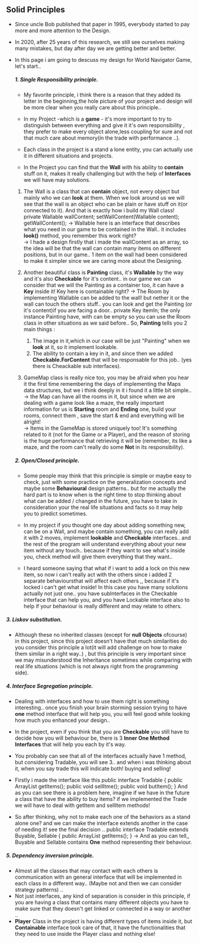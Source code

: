 
## Solid Principles
  - Since uncle Bob published that paper in 1995, everybody started to pay more and more attention to the Design.
  - In 2020, after 25 years of this research, we still see ourselves making many mistakes, but day after day we are getting better and better.
 
 - In this page i am going to descuss my design for World Navigator Game, let's start..
   
   ##### 1. Single Responsibility principle.
   - My favorite principle, i think there is a reason that they added its letter in the beginning,the hole picture of your project and design will be more clear when you really 
   care about this principle..
   - In my Project -which is a **game** - it's more important to try to distinguish between everything and give it it's own responsibility , they prefer to make every object alone,less coupling for sure and not that much care about memory(in the trade with performance ..). 	
    
   - Each class in the project is a stand a lone entity, you can actually use it in different situations and projects.

    - In the Project you can find that the **Wall** with his ability to **contain** stuff on it, makes it really challenging but with the help of **Interfaces** we will have may solutions.
   
   1. The Wall is a class that can **contain** object, not every object but mainly who we can **look** at them. When we look around us we will see that the wall 
   is an object who can be plain or have stuff on it(or connected to it). And that is exactly how i build my Wall class!     
    private Wallable wallContent;
    setWallContent(Wallable content);
    getWallContent();
    -> Wallable here is an interface that describes what you need in our game to be contained in the Wall.. it includes **look()** method, you remember this work right?  
    -> I hade a design firstly that i made the wallContent as an array, so the idea will be that the wall can contain many items on different positions, but in our game.. 1 item on the wall 
    had been considered to make it simpler since we are caring more about the Designing.
    
   2. Another beautiful class is **Painting** class, it's **Wallable** by the way and it's also **Checkable** for it's content..
    in our game we can consider that we will the Painting as a container too, it can have a **Key** inside it! Key here is containable right?
    -> The Room by implementing Wallable can be added to the wall! but nether it or the wall can touch the others stuff.. you can look and get the Painting (or it's content)if you are facing a door..
    private Key itemIn;
    the only instance Painting have, with can be empty so you can use the Room class in other situations as we said before..
    So, **Painting** tells you 2 main things :
        1. The image in it,which in our case will be just "Painting" when we **look** at it, so it implement lookable.
        2. The ability to contain a key in it, and since then we added **Checkable.ForContent** that will be responsable for this job.. (yes there is Cheackable sub interfaces).
    
   3. GameMap class is really nice too, you may be afraid when you hear it the first time remembering the days of implementing the Maps data structures,
    but we i think deeply in it i found it a little bit simple..
    -> the Map can have all the rooms in it, but since when we are dealing with a game look like a maze,
    the really important information for us is **Starting** room and **Ending** one, build your rooms, connect them , save the start & end and everything will be alright!  
    -> Items in the GameMap is stored uniquely too! It's something related to it (not for the Game or a Player), and the reason of storing is the huge performance that retrieving it will be (remember, its like a maze, and the room can't really do some **Not** in its responsibility).
   
    
   ##### 2. Open/Closed principle.
   
   - Some people may think that this principle is simple or maybe easy to check, just with some practice on the generalization concepts and maybe some **Behavioural**
    design patterns.. but for me actually the hard part is to know when is the right time to stop thinking about what can be added / changed in the future,
    you have to take in consideration your the real life situations and facts so it may help you to predict sometimes.
   
   - In my project if you thought one day about adding something new, can be on a Wall, and maybe contain something,
   you can really add it with 2 moves, implement **lookable** and **Checkable** interfaces.. and the rest of the program will understand everything about your new
   item without any touch.. because if they want to see what's inside you, check method will give them everything that they want..
   
  
   - I heard someone saying that what if i want to add a lock on this new item, so now i can't really act with the others since i added 2 separate behavioursthat will affect each others ,, because if it's locked i can't get what inside! In this case you have many solutions actually not just one.. you have subInterfaces in the Checkable interface that can help you, and you have Lockable interface also to help if your behaviour is really different and may relate to others.

  ##### 3. Liskov substitution.
  - Although these no inherited classes (except for **null Objects** ofcourse) in this project, since this project doesn't have that much similarities do you consider this principle a lot(it will add challenge on how to make them similar in a right way..) , but this principle is very important since we may misunderstood the Inheritance sometimes while comparing with real life situations (which is not always right from the programming side).
  
  ##### 4. Interface Segregation principle.
   
  - Dealing with interfaces and how to use them right is something interesting.. once you finish your brain storming session trying to have
   **one** method interface that will help you, you will feel good while looking how much you enhanced your design..
   
  - In the project, even if you think that you are **Checkable** you still have to decide how you will behaviour be, there is 
   3 **Inner One Method Interfaces** that will help you each by it's way. 
   
  - You probably can see that all of the interfaces actually have 1 method, but considering Tradable, you will see 3..
   and when i was thinking about it, when you say trade this will indicate both! buying and selling!
  - Firstly i made the interface like this 
    public interface Tradable {
        public ArrayList<Containable> getItems();
        public void sellItme();
        public void butItem();
    }
   And as you can see there is a problem here, imagine if we have in the future a class that have the ability
   to buy items? if we implemented the Trade we will have to deal with getItem and sellItem methods!
   - So after thinking, why not to make each one of the behaviors as a stand alone one? and we can make the interface extends another in the
   case of needing it! see the final decision ..
   public interface Tradable extends Buyable, Sellable {
       public ArrayList<Containable> getItems();
   }
   -> And as you can tell,, Buyable and Sellable contains **One** method representing their behaviour.
    
   ##### 5. Dependency inversion principle.
   
   - Almost all the classes that may contact with each others is communication with an general interface that will be implemented in each 
   class in a different way.. (Maybe not and then we can consider strategy patterns) ..
   - Not just interfaces, any kind of separation is consider in this principle, if you are having a class that contains many different objects 
   you have to make sure that they doesn't get linked or connected in a way or another ..
   - **Player** Class in the project is having different types of items inside it, but **Containable** interface took care of that,
   it have the functionalities that they need to use inside the Player class and nothing else!
   

